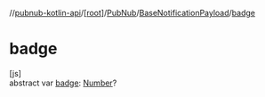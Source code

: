 //[pubnub-kotlin-api](../../../../index.md)/[[root]](../../index.md)/[PubNub](../index.md)/[BaseNotificationPayload](index.md)/[badge](badge.md)

# badge

[js]\
abstract var [badge](badge.md): [Number](https://kotlinlang.org/api/latest/jvm/stdlib/kotlin-stdlib/kotlin/-number/index.html)?
